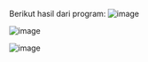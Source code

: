 Berikut hasil dari program:
![image](https://github.com/user-attachments/assets/78088fe7-7b11-4908-8cd4-413a0a773f04)

![image](https://github.com/user-attachments/assets/e839f9f4-dc7a-4deb-9534-08c8e13593b0)

![image](https://github.com/user-attachments/assets/a2ebe915-123c-4f82-84b9-9b6cd4e3f3b4)
